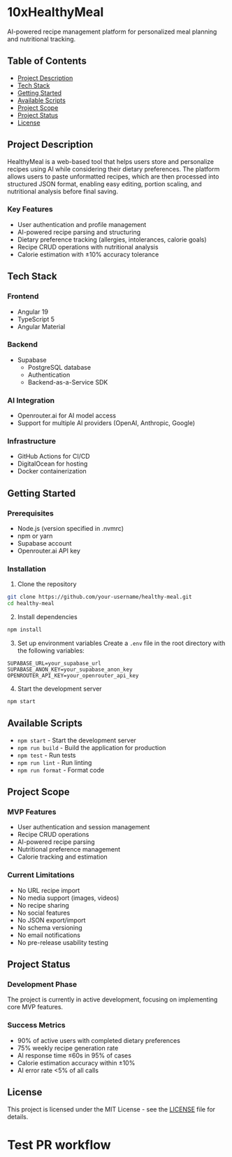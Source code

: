 # 10xHealthyMeal

AI-powered recipe management platform for personalized meal planning and nutritional tracking.

## Table of Contents
- [Project Description](#project-description)
- [Tech Stack](#tech-stack)
- [Getting Started](#getting-started)
- [Available Scripts](#available-scripts)
- [Project Scope](#project-scope)
- [Project Status](#project-status)
- [License](#license)

## Project Description

HealthyMeal is a web-based tool that helps users store and personalize recipes using AI while considering their dietary preferences. The platform allows users to paste unformatted recipes, which are then processed into structured JSON format, enabling easy editing, portion scaling, and nutritional analysis before final saving.

### Key Features
- User authentication and profile management
- AI-powered recipe parsing and structuring
- Dietary preference tracking (allergies, intolerances, calorie goals)
- Recipe CRUD operations with nutritional analysis
- Calorie estimation with ±10% accuracy tolerance

## Tech Stack

### Frontend
- Angular 19
- TypeScript 5
- Angular Material

### Backend
- Supabase
  - PostgreSQL database
  - Authentication
  - Backend-as-a-Service SDK

### AI Integration
- Openrouter.ai for AI model access
- Support for multiple AI providers (OpenAI, Anthropic, Google)

### Infrastructure
- GitHub Actions for CI/CD
- DigitalOcean for hosting
- Docker containerization

## Getting Started

### Prerequisites
- Node.js (version specified in .nvmrc)
- npm or yarn
- Supabase account
- Openrouter.ai API key

### Installation
1. Clone the repository
```bash
git clone https://github.com/your-username/healthy-meal.git
cd healthy-meal
```

2. Install dependencies
```bash
npm install
```

3. Set up environment variables
Create a `.env` file in the root directory with the following variables:
```
SUPABASE_URL=your_supabase_url
SUPABASE_ANON_KEY=your_supabase_anon_key
OPENROUTER_API_KEY=your_openrouter_api_key
```

4. Start the development server
```bash
npm start
```

## Available Scripts

- `npm start` - Start the development server
- `npm run build` - Build the application for production
- `npm test` - Run tests
- `npm run lint` - Run linting
- `npm run format` - Format code

## Project Scope

### MVP Features
- User authentication and session management
- Recipe CRUD operations
- AI-powered recipe parsing
- Nutritional preference management
- Calorie tracking and estimation

### Current Limitations
- No URL recipe import
- No media support (images, videos)
- No recipe sharing
- No social features
- No JSON export/import
- No schema versioning
- No email notifications
- No pre-release usability testing

## Project Status

### Development Phase
The project is currently in active development, focusing on implementing core MVP features.

### Success Metrics
- 90% of active users with completed dietary preferences
- 75% weekly recipe generation rate
- AI response time ≤60s in 95% of cases
- Calorie estimation accuracy within ±10%
- AI error rate <5% of all calls

## License

This project is licensed under the MIT License - see the [LICENSE](LICENSE) file for details.
# Test PR workflow
